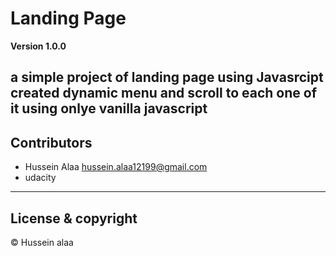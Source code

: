 # Landing Page 

**Version 1.0.0**

a simple project of landing page using Javasrcipt 
created dynamic menu and scroll to each one of it using onlye vanilla javascript 
--- 
## Contributors 
- Hussein Alaa <hussein.alaa12199@gmail.com>
- udacity 
---

## License & copyright 

© Hussein alaa 
